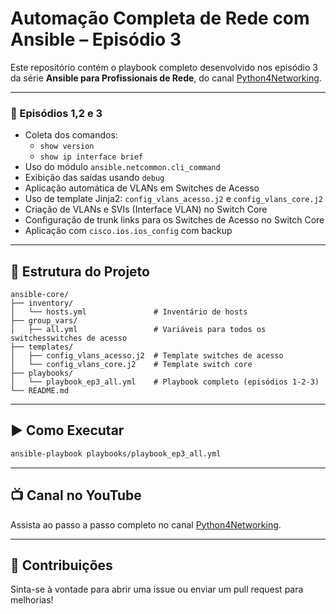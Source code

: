 # Automação Completa de Rede com Ansible – Episódio 3 

Este repositório contém o playbook completo desenvolvido nos episódio 3 da série **Ansible para Profissionais de Rede**, do canal [Python4Networking](https://www.youtube.com/@Python4Networking).

---
### 📍 Episódios 1,2 e 3

- Coleta dos comandos:
  - `show version`
  - `show ip interface brief`
- Uso do módulo `ansible.netcommon.cli_command`
- Exibição das saídas usando `debug`
- Aplicação automática de VLANs em Switches de Acesso
- Uso de template Jinja2: `config_vlans_acesso.j2` e `config_vlans_core.j2` 
- Criação de VLANs e SVIs (Interface VLAN) no Switch Core
- Configuração de trunk links para os Switches de Acesso no Switch Core
- Aplicação com `cisco.ios.ios_config` com backup

---
## 📂 Estrutura do Projeto

```
ansible-core/
├── inventory/
│   └── hosts.yml               # Inventário de hosts
├── group_vars/
│   ├── all.yml                 # Variáveis para todos os switchesswitches de acesso
├── templates/
│   ├── config_vlans_acesso.j2  # Template switches de acesso
│   └── config_vlans_core.j2    # Template switch core
├── playbooks/
│   └── playbook_ep3_all.yml    # Playbook completo (episódios 1-2-3)
└── README.md
```

---

## ▶️ Como Executar

```bash
ansible-playbook playbooks/playbook_ep3_all.yml
```

---

## 📺 Canal no YouTube

Assista ao passo a passo completo no canal [Python4Networking](https://www.youtube.com/@Python4Networking).

---

## 💬 Contribuições

Sinta-se à vontade para abrir uma issue ou enviar um pull request para melhorias!


